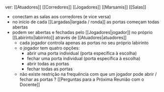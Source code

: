 ver:
	[[Atuadores]]
	[[Corredores]]
	[[Jogadores]]
	[[Marsamis]]
	[[Salas]]

- conectam as salas aos corredores (e vice versa)
- no início de cada [[Largadas|largada / ronda]] as portas começam todas abertas
- podem ser abertas e fechadas pelo [[Jogadores|jogador]] no próprio [[Labirinto|labirinto]] através de [[Atuadores|atuadores]]
	- cada jogador controla apenas as portas no seu próprio labirinto
	- o jogador tem quatro opções:
		- abrir uma porta individual (porta específica à escolha)
		- fechar uma porta individual (porta específica à escolha)
		- abrir todas as portas
		- fechar todas as portas
	- não existe restrição na frequência com que um jogador pode abrir / fechar as portas ? [[Perguntas para a Próxima Reunião com o Docente]]
